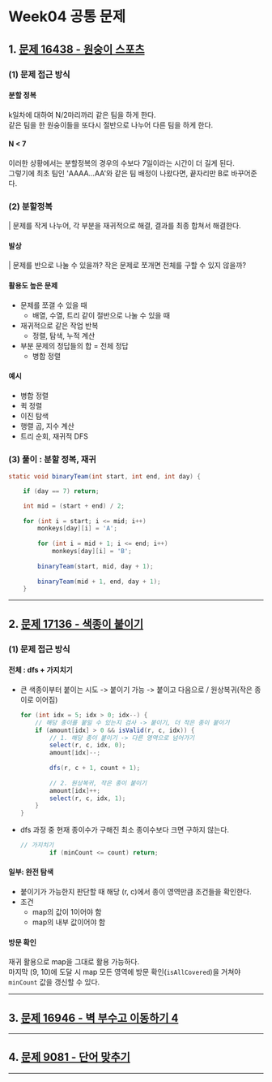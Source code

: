 # Week04 공통 문제

## 1. [문제 16438 - 원숭이 스포츠](https://www.acmicpc.net/problem/16438)
### (1) 문제 접근 방식
#### 분할 정복
k일차에 대하여 N/2마리까리 같은 팀을 하게 한다.<br>
같은 팀을 한 원숭이들을 또다시 절반으로 나누어 다른 팀을 하게 한다.

#### N < 7
이러한 상황에서는 분할정복의 경우의 수보다 7일이라는 시간이 더 길게 된다.<br>
그렇기에 최초 팀인 'AAAA...AA'와 같은 팀 배정이 나왔다면, 끝자리만 B로 바꾸어준다. 

### (2) 분할정복
| 문제를 작게 나누어, 각 부분을 재귀적으로 해결, 결과를 최종 합쳐서 해결한다.

#### 발상
| 문제를 반으로 나눌 수 있을까? 작은 문제로 쪼개면 전체를 구할 수 있지 않을까?

#### 활용도 높은 문제
- 문제를 쪼갤 수 있을 때
    - 배열, 수열, 트리 같이 절반으로 나눌 수 있을 때
- 재귀적으로 같은 작업 반복
    - 정렬, 탐색, 누적 계산
- 부분 문제의 정답들의 합 = 전체 정답
    - 병합 정렬

#### 예시
- 병합 정렬
- 퀵 정렬
- 이진 탐색
- 행렬 곱, 지수 계산
- 트리 순회, 재귀적 DFS

### (3) 풀이 : 분할 정복, 재귀
``` java
static void binaryTeam(int start, int end, int day) {

    if (day == 7) return;

    int mid = (start + end) / 2;
		
	for (int i = start; i <= mid; i++)
        monkeys[day][i] = 'A';
		
		for (int i = mid + 1; i <= end; i++)
			monkeys[day][i] = 'B';
		
		binaryTeam(start, mid, day + 1);
		
		binaryTeam(mid + 1, end, day + 1);
	}
```

---

## 2. [문제 17136 - 색종이 붙이기](https://www.acmicpc.net/problem/17136)
### (1) 문제 접근 방식
#### 전체 :  dfs + 가지치기
- 큰 색종이부터 붙이는 시도 -> 붙이기 가능 -> 붙이고 다음으로 / 원상복귀(작은 종이로 이어짐)
    ``` java
    for (int idx = 5; idx > 0; idx--) {
        // 해당 종이를 붙일 수 있는지 검사 -> 붙이기, 더 작은 종이 붙이기
        if (amount[idx] > 0 && isValid(r, c, idx)) {
            // 1. 해당 종이 붙이기 -> 다른 영역으로 넘어가기
            select(r, c, idx, 0);
            amount[idx]--;
            
            dfs(r, c + 1, count + 1);
            
            // 2. 원상복귀, 작은 종이 붙이기
            amount[idx]++;
            select(r, c, idx, 1);
        }
    }
    ```

- dfs 과정 중 현재 종이수가 구해진 최소 종이수보다 크면 구하지 않는다.
    ``` java
    // 가지치기
    		if (minCount <= count) return;
    ```
  
#### 일부: 완전 탐색
- 붙이기가 가능한지 판단할 때 해당 (r, c)에서 종이 영역만큼 조건들을 확인한다.
- 조건
    - map의 값이 1이어야 함
    - map의 내부 값이어야 함

#### 방문 확인
재귀 활용으로 map을 그대로 활용 가능하다. <br>
마지막 (9, 10)에 도달 시 map 모든 영역에 방문 확인(`isAllCovered`)을 거쳐야 `minCount` 값을 갱신할 수 있다.

---

## 3. [문제 16946 - 벽 부수고 이동하기 4](https://www.acmicpc.net/problem/16946)

---

## 4. [문제 9081 - 단어 맞추기](https://www.acmicpc.net/problem/9081)

---

